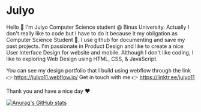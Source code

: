 # Julyo

Hello 👋
I'm Julyo Computer Science student @ Binus University. Actually I don't really like to code but I have to do it because it my obligation as Computer Science Student 🥲. I use github for documenting and save my past projects. I'm passionate in Product Design and like to create a nice User Interface Design for website and mobile. Although I don't like coding, I like to exploring Web Design using HTML, CSS, & JavaScript. 

You can see my design portfolio that I build using webflow through the link 👉 https://julyo11.webflow.io/ 
Get in touch with me 👉 https://linktr.ee/julyo11

Thank you and have a nice day ❤️

[![Anurag's GitHub stats](https://github-readme-stats.vercel.app/api?username=julyo11)](https://github.com/anuraghazra/github-readme-stats)
